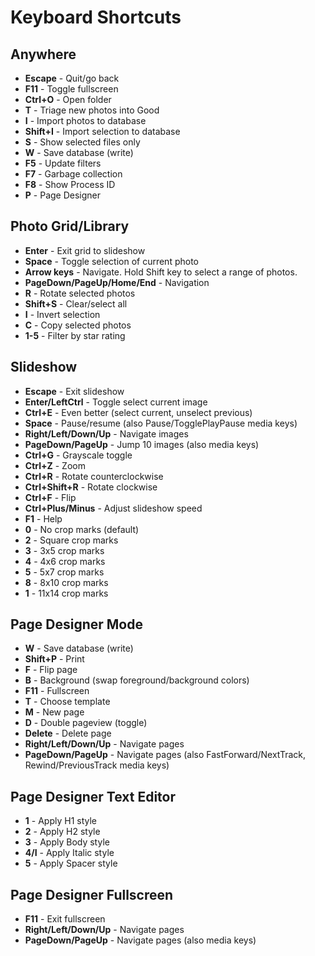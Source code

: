 # Keyboard Shortcuts

## Anywhere

- **Escape** - Quit/go back
- **F11** - Toggle fullscreen
- **Ctrl+O** - Open folder
- **T** - Triage new photos into Good
- **I** - Import photos to database
- **Shift+I** - Import selection to database
- **S** - Show selected files only
- **W** - Save database (write)
- **F5** - Update filters
- **F7** - Garbage collection
- **F8** - Show Process ID
- **P** - Page Designer

## Photo Grid/Library

- **Enter** - Exit grid to slideshow
- **Space** - Toggle selection of current photo
- **Arrow keys** - Navigate. Hold Shift key to select a range of photos.
- **PageDown/PageUp/Home/End** - Navigation
- **R** - Rotate selected photos
- **Shift+S** - Clear/select all
- **I** - Invert selection
- **C** - Copy selected photos
- **1-5** - Filter by star rating

## Slideshow

- **Escape** - Exit slideshow
- **Enter/LeftCtrl** - Toggle select current image
- **Ctrl+E** - Even better (select current, unselect previous)
- **Space** - Pause/resume (also Pause/TogglePlayPause media keys)
- **Right/Left/Down/Up** - Navigate images
- **PageDown/PageUp** - Jump 10 images (also media keys)
- **Ctrl+G** - Grayscale toggle
- **Ctrl+Z** - Zoom
- **Ctrl+R** - Rotate counterclockwise
- **Ctrl+Shift+R** - Rotate clockwise
- **Ctrl+F** - Flip
- **Ctrl+Plus/Minus** - Adjust slideshow speed
- **F1** - Help
- **0** - No crop marks (default)
- **2** - Square crop marks
- **3** - 3x5 crop marks
- **4** - 4x6 crop marks
- **5** - 5x7 crop marks
- **8** - 8x10 crop marks
- **1** - 11x14 crop marks

## Page Designer Mode

- **W** - Save database (write)
- **Shift+P** - Print
- **F** - Flip page
- **B** - Background (swap foreground/background colors)
- **F11** - Fullscreen
- **T** - Choose template
- **M** - New page
- **D** - Double pageview (toggle)
- **Delete** - Delete page
- **Right/Left/Down/Up** - Navigate pages
- **PageDown/PageUp** - Navigate pages (also FastForward/NextTrack, Rewind/PreviousTrack media keys)

## Page Designer Text Editor

- **1** - Apply H1 style
- **2** - Apply H2 style
- **3** - Apply Body style
- **4/I** - Apply Italic style
- **5** - Apply Spacer style

## Page Designer Fullscreen

- **F11** - Exit fullscreen
- **Right/Left/Down/Up** - Navigate pages
- **PageDown/PageUp** - Navigate pages (also media keys)
